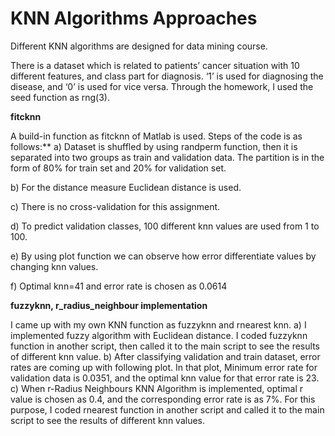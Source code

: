 # KNN Algorithms Approaches
Different KNN algorithms are designed for data mining course.

There is a dataset which is related to patients’ cancer situation with 10 different features, and class part for diagnosis. ‘1’ is used for diagnosing the disease, and ‘0’ is used for vice versa. Through the homework, I used the seed function as rng(3).

**fitcknn**

A build-in function as fitcknn of Matlab is used. Steps of the code is as follows:**
a)	Dataset is shuffled by using randperm function, then it is separated into two groups as train and validation data. The partition is in the form of 80% for train set and 20% for validation set.

b)	For the distance measure Euclidean distance is used.

c)	There is no cross-validation for this assignment.

d)	To predict validation classes, 100 different knn values are used from 1 to 100.

e)	By using plot function we can observe how error differentiate values by changing knn values.

f)  Optimal knn=41 and error rate is chosen as 0.0614

**fuzzyknn, r_radius_neighbour implementation**

I came up with my own KNN function as fuzzyknn and rnearest knn.
a) I implemented fuzzy algorithm with Euclidean distance. I coded fuzzyknn function in another script, then called it to the main script to see the results of different knn value.
b) After classifying validation and train dataset, error rates are coming up with following plot. In that plot, Minimum error rate for validation data is 0.0351, and the optimal knn value for that error rate is 23.
c) When r-Radius Neighbours KNN Algorithm is implemented, optimal r value is chosen as 0.4, and the corresponding error rate is as 7%. For this purpose, I coded rnearest function in another script and called it to the main script to see the results of different knn values.
